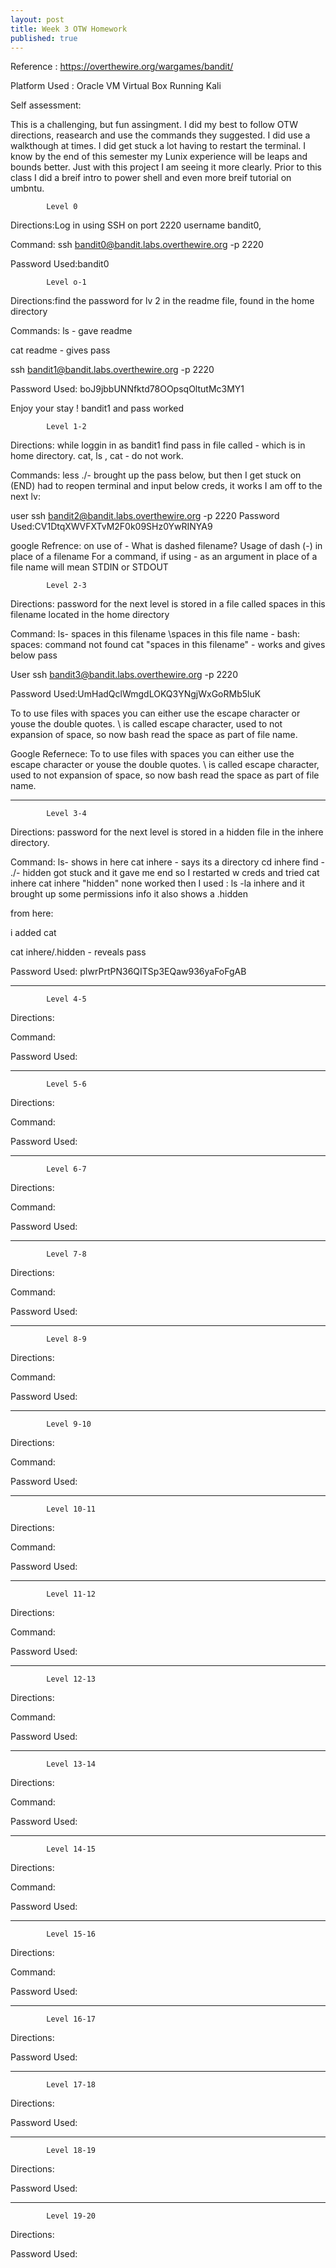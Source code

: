 ```yaml
---
layout: post
title: Week 3 OTW Homework
published: true
---
```


Reference : https://overthewire.org/wargames/bandit/

Platform Used : Oracle VM Virtual Box Running Kali 


Self assessment:

This is a challenging, but fun assingment. I did my best to follow OTW directions, reasearch and use the commands they suggested. I did use a walkthough at times. I did get stuck a lot having to restart the terminal. I know by the end of this semester my Lunix experience will be leaps and bounds better. Just with this project I am seeing it more clearly. Prior to this class I did a breif intro to power shell and even more breif tutorial on umbntu.


			Level 0	
            
Directions:Log in using SSH on port 2220 username bandit0, 

Command: ssh bandit0@bandit.labs.overthewire.org -p 2220

Password Used:bandit0


        
        
        	Level o-1

Directions:find the password for lv 2 in the readme file, found in the home directory 

Commands: ls - gave  readme

cat readme - gives pass

ssh bandit1@bandit.labs.overthewire.org -p 2220

Password Used: boJ9jbbUNNfktd78OOpsqOltutMc3MY1



Enjoy your stay ! bandit1 and pass worked



			Level 1-2

Directions: while loggin in as bandit1 find pass in file called - which is in home directory. cat, ls , cat - do not work.


Commands: less ./- brought up the pass below, but then I get stuck on (END) had to reopen terminal and input below creds, it works I am off to the next lv:

user ssh bandit2@bandit.labs.overthewire.org -p 2220
Password Used:CV1DtqXWVFXTvM2F0k09SHz0YwRINYA9


google Refrence:
on use of - 
What is dashed filename?
Usage of dash (-) in place of a filename
For a command, if using - as an argument in place of a file name will mean STDIN or STDOUT



			Level 2-3

Directions: password for the next level is stored in a file called spaces in this filename located in the home directory

Command: ls- spaces in this filename
\spaces in this file name - bash: spaces: command not found
cat "spaces in this filename" - works and gives below pass

User ssh bandit3@bandit.labs.overthewire.org -p 2220

Password Used:UmHadQclWmgdLOKQ3YNgjWxGoRMb5luK 

To to use files with spaces you can either use the escape character or youse the double quotes. \ is called escape character, used to not expansion of space, so now bash read the space as part of file name.

Google Refernece:
To to use files with spaces you can either use the escape character or youse the double quotes. \ is called escape character, used to not expansion of space, so now bash read the space as part of file name.


--------------------------------

			Level 3-4

Directions: password for the next level is stored in a hidden file in the inhere directory.

Command: ls- shows in here 
cat inhere - says its a directory
cd inhere
find - ./- hidden 
got stuck and it gave me end so I restarted w creds and tried 
cat inhere
cat inhere "hidden" none worked
then I used :
ls -la inhere and it brought up some permissions info
it also shows a .hidden

from here:

i added cat

cat inhere/.hidden - reveals pass

Password Used: pIwrPrtPN36QITSp3EQaw936yaFoFgAB


--------------------------------

			Level 4-5

Directions:

Command: 

Password Used: 

--------------------------------

			Level 5-6

Directions:

Command: 

Password Used: 

--------------------------------

			Level 6-7

Directions:

Command: 

Password Used: 


--------------------------------

			Level 7-8

Directions:

Command: 

Password Used: 

--------------------------------

			Level 8-9

Directions:

Command: 

Password Used: 

--------------------------------

			Level 9-10

Directions:

Command: 

Password Used: 

--------------------------------

			Level 10-11

Directions:

Command: 

Password Used: 

--------------------------------

			Level 11-12

Directions:

Command: 

Password Used: 

--------------------------------

			Level 12-13

Directions:

Command: 

Password Used: 

--------------------------------

			Level 13-14

Directions:

Command: 

Password Used: 

--------------------------------

			Level 14-15

Directions:

Command: 

Password Used: 

--------------------------------

			Level 15-16

Directions:

Command: 

Password Used: 

--------------------------------

			Level 16-17

Directions:

Password Used: 

--------------------------------

			Level 17-18

Directions:

Password Used: 

--------------------------------

			Level 18-19

Directions:

Password Used: 

--------------------------------

			Level 19-20 

Directions:

Password Used: 


